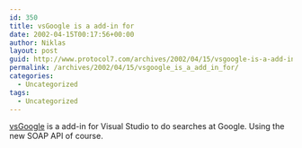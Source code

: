 ```yaml
---
id: 350
title: vsGoogle is a add-in for
date: 2002-04-15T00:17:56+00:00
author: Niklas
layout: post
guid: http://www.protocol7.com/archives/2002/04/15/vsgoogle-is-a-add-in-for/
permalink: /archives/2002/04/15/vsgoogle_is_a_add_in_for/
categories:
  - Uncategorized
tags:
  - Uncategorized
---
```

<div class='microid-55afe39acd320cd8a9ce477ba0f3d8592d891a4e'>
  <p>
    <a href="http://www.pocketsoap.com/sf/vsGoogle.asp">vsGoogle</a> is a add-in for Visual Studio to do searches at Google. Using the new SOAP API of course.
  </p>
</div>